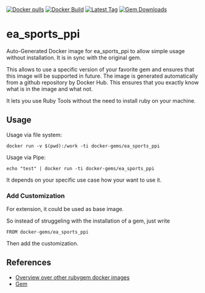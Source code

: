 [![Docker pulls](https://img.shields.io/docker/pulls/rubygem/ea_sports_ppi.svg)](https://hub.docker.com/r/rubygem/ea_sports_ppi/)
[![Docker Build](https://img.shields.io/docker/automated/rubygem/ea_sports_ppi.svg)](https://hub.docker.com/r/rubygem/ea_sports_ppi/)
[![Latest Tag](https://img.shields.io/github/tag/docker-rubygem/ea_sports_ppi.svg)](https://hub.docker.com/r/rubygem/ea_sports_ppi/)
[![Gem Downloads](https://img.shields.io/gem/dt/ea_sports_ppi.svg)](https://rubygems.org/gems/ea_sports_ppi/)
# ea_sports_ppi

Auto-Generated Docker image for ea_sports_ppi to allow simple usage without installation.
It is in sync with the original gem.

This allows to use a specific version of your favorite gem and ensures that this image will be supported in future.
The image is generated automatically from a github repository by Docker Hub.
This ensures that you exactly know what is in the image and what not.

It lets you use Ruby Tools without the need to install ruby on your machine.

## Usage

Usage via file system:

`docker run -v $(pwd):/work -ti docker-gems/ea_sports_ppi`

Usage via Pipe:

`echo "test" | docker run -ti docker-gems/ea_sports_ppi`

It depends on your specific use case how your want to use it.

### Add Customization

For extension, it could be used as base image.

So instead of struggeling with the installation of a gem, just write

`FROM docker-gems/ea_sports_ppi`

Then add the customization.

## References

 - [Overview over other rubygem docker images](https://github.com/thinkbot/docker-rubygem)
 - [Gem](https://rubygems.org/gems/ea_sports_ppi/)
